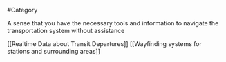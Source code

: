 #Category 

A sense that you have the necessary tools and information to navigate the transportation system without assistance

[[Realtime Data about Transit Departures]]
[[Wayfinding systems for stations and surrounding areas]]

